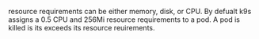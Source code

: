 resource requirements can be either memory, disk, or CPU. By defualt k9s assigns a 0.5 CPU and 256Mi resource requirements to a pod. A pod is killed is its exceeds its resource reuirements. 
